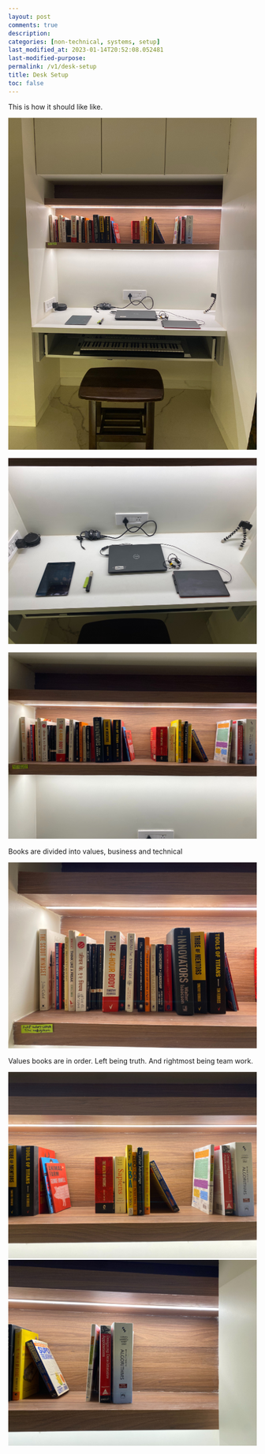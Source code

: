 ```yaml
---
layout: post
comments: true
description: 
categories: [non-technical, systems, setup]
last_modified_at: 2023-01-14T20:52:08.052481
last-modified-purpose: 
permalink: /v1/desk-setup
title: Desk Setup
toc: false
---
```


This is how it should like like.

![](/images/v1-desk-setup/1.jpeg)

![](/images/v1-desk-setup/2.jpeg)

![](/images/v1-desk-setup/3.jpeg)


Books are divided into values, business and technical

![](/images/v1-desk-setup/4.jpeg)

Values books are in order. Left being truth. And rightmost being team work.

![](/images/v1-desk-setup/5.jpeg)
![](/images/v1-desk-setup/6.jpeg)



